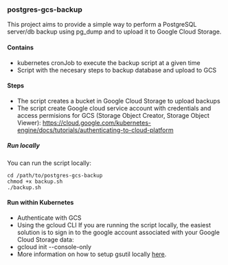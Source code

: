 ### postgres-gcs-backup
This project aims to provide a simple way to perform a PostgreSQL server/db backup using pg_dump and to upload it to Google Cloud Storage. 

#### Contains
- kubernetes cronJob to execute the backup script at a given time
- Script with the necesary steps to backup database and upload to GCS

#### Steps
- The script creates a bucket in Google Cloud Storage to upload backups
- The script create Google cloud service account with credentials and access permisions for GCS (Storage Object Creator, Storage Object Viewer): https://cloud.google.com/kubernetes-engine/docs/tutorials/authenticating-to-cloud-platform
##### Run locally
You can run the script locally:
```
cd /path/to/postgres-gcs-backup
chmod +x backup.sh
./backup.sh
```
#### Run within Kubernetes
- Authenticate with GCS
- Using the gcloud CLI
If you are running the script locally, the easiest solution is to sign in to the google account associated with your Google Cloud Storage data:
- gcloud init --console-only
- More information on how to setup gsutil locally [here](https://cloud.google.com/storage/docs/gsutil_install).


